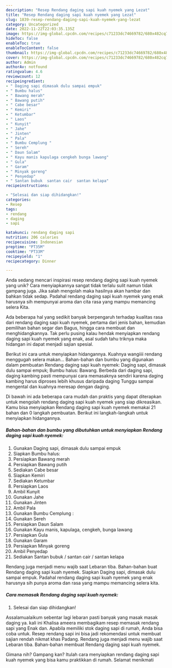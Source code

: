 ```yaml
---
description: "Resep Rendang daging sapi kuah nyemek yang Lezat"
title: "Resep Rendang daging sapi kuah nyemek yang Lezat"
slug: 1839-resep-rendang-daging-sapi-kuah-nyemek-yang-lezat
category: Uncategorized
date: 2022-11-22T22:03:35.135Z
image: https://img-global.cpcdn.com/recipes/c71233dc74669782/680x482cq70/rendang-daging-sapi-kuah-nyemek-foto-resep-utama.jpg
hideToc: false
enableToc: true
enableTocContent: false
thumbnail: https://img-global.cpcdn.com/recipes/c71233dc74669782/680x482cq70/rendang-daging-sapi-kuah-nyemek-foto-resep-utama.jpg
cover: https://img-global.cpcdn.com/recipes/c71233dc74669782/680x482cq70/rendang-daging-sapi-kuah-nyemek-foto-resep-utama.jpg
author: Admin
authorAv: notfound
ratingvalue: 4.6
reviewcount: 12
recipeingredient:
- " Daging sapi dimasak dulu sampai empuk"
- " Bumbu halus"
- " Bawang merah"
- " Bawang putih"
- " Cabe besar"
- " Kemiri"
- " Ketumbar"
- " Laos"
- " Kunyit"
- " Jahe"
- " Jinten"
- " Pala"
- " Bumbu Cemplung "
- " Sereh"
- " Daun Salam"
- " Kayu manis kapulaga cengkeh bunga lawang"
- " Gula"
- " Garam"
- " Minyak goreng"
- " Penyedap"
- " Santan bubuk  santan cair  santan kelapa"
recipeinstructions:

- "Selesai dan siap dihidangkan!"
categories:
- Resep
tags:
- rendang
- daging
- sapi

katakunci: rendang daging sapi 
nutrition: 206 calories
recipecuisine: Indonesian
preptime: "PT35M"
cooktime: "PT33M"
recipeyield: "1"
recipecategory: Dinner

---
```





Anda sedang mencari inspirasi resep rendang daging sapi kuah nyemek yang unik? Cara menyiapkannya sangat tidak terlalu sulit namun tidak gampang juga. Jika salah mengolah maka hasilnya akan hambar dan bahkan tidak sedap. Padahal rendang daging sapi kuah nyemek yang enak harusnya sih mempunyai aroma dan cita rasa yang mampu memancing selera Kita.





Ada beberapa hal yang sedikit banyak berpengaruh terhadap kualitas rasa dari rendang daging sapi kuah nyemek, pertama dari jenis bahan, kemudian pemilihan bahan segar dan Bagus, hingga cara membuat dan menghidangkannya. Tak perlu pusing kalau hendak menyiapkan rendang daging sapi kuah nyemek yang enak,      asal sudah tahu triknya maka hidangan ini dapat menjadi sajian spesial.














Berikut ini cara untuk menyiapkan hidangannya. Kuahnya wangiiii rendang menggugah selera makan… Bahan-bahan dan bumbu yang digunakan dalam pembuatan Rendang daging sapi kuah nyemek: Daging sapi, dimasak dulu sampai empuk; Bumbu halus: Bawang. Berbeda dari daging sapi, daging kambing pasti mempunyai cara memasaknya sendiri karena daging kambing harus diproses lebih khusus daripada daging Tunggu sampai mengental dan kuahnya meresap dengan daging.






Di bawah ini ada beberapa cara mudah dan praktis yang dapat diterapkan untuk mengolah rendang daging sapi kuah nyemek yang siap dikreasikan. Kamu bisa menyiapkan Rendang daging sapi kuah nyemek memakai 21 bahan dan 0 langkah pembuatan. Berikut ini langkah-langkah untuk menyiapkan hidangannya.

<!--inarticleads1-->

##### Bahan-bahan dan bumbu yang dibutuhkan untuk menyiapkan Rendang daging sapi kuah nyemek:

1. Gunakan  Daging sapi, dimasak dulu sampai empuk
1. Siapkan  Bumbu halus:
1. Persiapkan  Bawang merah
1. Persiapkan  Bawang putih
1. Sediakan  Cabe besar
1. Siapkan  Kemiri
1. Sediakan  Ketumbar
1. Persiapkan  Laos
1. Ambil  Kunyit
1. Gunakan  Jahe
1. Gunakan  Jinten
1. Ambil  Pala
1. Gunakan  Bumbu Cemplung :
1. Gunakan  Sereh
1. Persiapkan  Daun Salam
1. Gunakan  Kayu manis, kapulaga, cengkeh, bunga lawang
1. Persiapkan  Gula
1. Gunakan  Garam
1. Persiapkan  Minyak goreng
1. Ambil  Penyedap
1. Sediakan  Santan bubuk / santan cair / santan kelapa


Rendang juga menjadi menu wajib saat Lebaran tiba. Bahan-bahan buat Rendang daging sapi kuah nyemek. Siapkan Daging sapi, dimasak dulu sampai empuk. Padahal rendang daging sapi kuah nyemek yang enak harusnya sih punya aroma dan rasa yang mampu memancing selera kita. 

<!--inarticleads2-->

##### Cara memasak Rendang daging sapi kuah nyemek:


1. Selesai dan siap dihidangkan!

Assalamualaikum sebentar lagi lebaran pasti banyak yang masak masak daging ya. kali ini Khalisa ameera membagikam resep memasak rendang sapi yang Enak dan. Apabila memiliki stok daging sapi di rumah, Anda bisa coba untuk. Resep rendang sapi ini bisa jadi rekomendasi untuk membuat sajian rendah nikmat khas Padang. Rendang juga menjadi menu wajib saat Lebaran tiba. Bahan-bahan membuat Rendang daging sapi kuah nyemek. 

Gimana nih? Gampang kan? Itulah cara menyiapkan rendang daging sapi kuah nyemek yang bisa kamu praktikkan di rumah. Selamat menikmati
